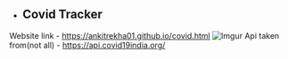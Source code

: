 * ## Covid Tracker 
Website link - https://ankitrekha01.github.io/covid.html
![Imgur](https://i.imgur.com/tYoq0vk.jpg)
Api taken from(not all) - https://api.covid19india.org/
